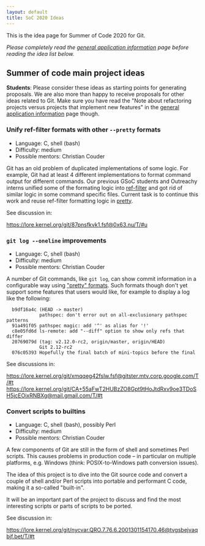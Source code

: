 ```yaml
---
layout: default
title: SoC 2020 Ideas
---
```


This is the idea page for Summer of Code 2020 for Git.

*Please completely read the [general application information](https://git.github.io/General-Application-Information) 
page before reading the idea list below.*

## Summer of code main project ideas

**Students**: Please consider these ideas as starting points for
generating proposals. We are also more than happy to receive proposals
for other ideas related to Git. Make sure you have read the "Note
about refactoring projects versus projects that implement new
features" in the [general application information](https://git.github.io/General-Application-Information)
page though.

### Unify ref-filter formats with other `--pretty` formats

 - Language: C, shell (bash)
 - Difficulty: medium
 - Possible mentors: Christian Couder

Git has an old problem of duplicated implementations of some
logic. For example, Git had at least 4 different implementations to
format command output for different commands. Our previous GSoC
students and Outreachy interns unified some of the formating logic
into [ref-filter](https://github.com/git/git/blob/master/ref-filter.h)
and got rid of similar logic in some command specific files. Current
task is to continue this work and reuse ref-filter formatting logic in
[pretty](https://github.com/git/git/blob/master/pretty.h).

See discussion in:

<https://lore.kernel.org/git/87pnsfkvk1.fsf@0x63.nu/T/#u>

### `git log --oneline` improvements

 - Language: C, shell (bash)
 - Difficulty: medium
 - Possible mentors: Christian Couder

A number of Git commands, like `git log`, can show commit information
in a configurable way using
["pretty" formats](https://github.com/git/git/blob/master/Documentation/pretty-formats.txt).
Such formats though don't yet support some features that users would
like, for example to display a log like the following:

```
  b9df16a4c (HEAD -> master)
            pathspec: don't error out on all-exclusionary pathspec patterns
  91a491f05 pathspec magic: add '^' as alias for '!'
  c8e05fd6d ls-remote: add "--diff" option to show only refs that differ
  20769079d (tag: v2.12.0-rc2, origin/master, origin/HEAD)
            Git 2.12-rc2
  076c05393 Hopefully the final batch of mini-topics before the final
```

See discussions in:

<https://lore.kernel.org/git/xmqqeg42fslw.fsf@gitster.mtv.corp.google.com/T/#t>
<https://lore.kernel.org/git/CA+55aFwT2HUBzZO8Gpt9tHoJtdRxv9oe3TDoSH5jcEOixRNBXg@mail.gmail.com/T/#t>

### Convert scripts to builtins

 - Language: C, shell (bash), possibly Perl
 - Difficulty: medium
 - Possible mentors: Christian Couder

A few components of Git are still in the form of shell and sometimes
Perl scripts. This causes problems in production code – in particular
on multiple platforms, e.g. Windows (think: POSIX-to-Windows path
conversion issues).

The idea of this project is to dive into the Git source code and
convert a couple of shell and/or Perl scripts into portable and
performant C code, making it a so-called "built-in".

It will be an important part of the project to discuss and find the
most interesting scripts or parts of scripts to be ported.

See discussion in:

<https://lore.kernel.org/git/nycvar.QRO.7.76.6.2001301154170.46@tvgsbejvaqbjf.bet/T/#t>



